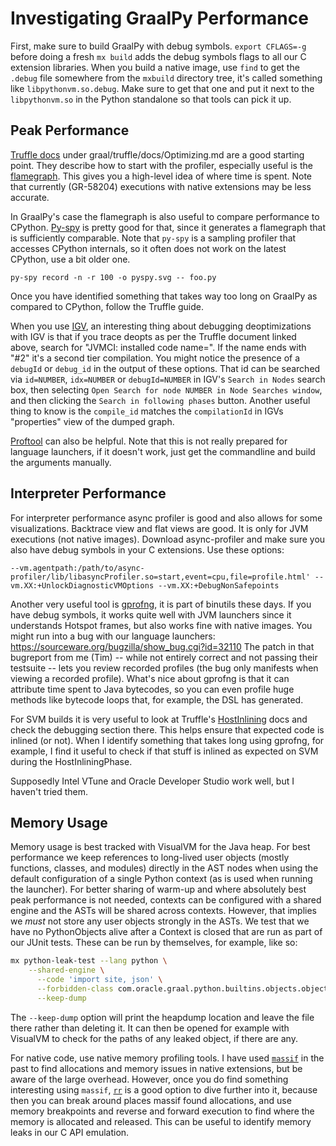 # Investigating GraalPy Performance

First, make sure to build GraalPy with debug symbols.
`export CFLAGS=-g` before doing a fresh `mx build` adds the debug symbols flags to all our C extension libraries.
When you build a native image, use `find` to get the `.debug` file somewhere from the `mxbuild` directory tree, it's called something like `libpythonvm.so.debug`.
Make sure to get that one and put it next to the `libpythonvm.so` in the Python standalone so that tools can pick it up.

## Peak Performance

[Truffle docs](https://www.graalvm.org/graalvm-as-a-platform/language-implementation-framework/Optimizing/) under graal/truffle/docs/Optimizing.md are a good starting point.
They describe how to start with the profiler, especially useful is the [flamegraph](https://www.graalvm.org/graalvm-as-a-platform/language-implementation-framework/Profiling/#creating-a-flame-graph-from-cpu-sampler).
This gives you a high-level idea of where time is spent.
Note that currently (GR-58204) executions with native extensions may be less accurate.

In GraalPy's case the flamegraph is also useful to compare performance to CPython.
[Py-spy](https://pypi.org/project/py-spy/) is pretty good for that, since it generates a flamegraph that is sufficiently comparable.
Note that `py-spy` is a sampling profiler that accesses CPython internals, so it often does not work on the latest CPython, use a bit older one.

```
py-spy record -n -r 100 -o pyspy.svg -- foo.py
```

Once you have identified something that takes way too long on GraalPy as compared to CPython, follow the Truffle guide.

When you use [IGV](https://www.graalvm.org/tools/igv/), an interesting thing about debugging deoptimizations with IGV is that if you trace deopts as per the Truffle document linked above, search for "JVMCI: installed code name=".
If the name ends with "#2" it's a second tier compilation.
You might notice the presence of a `debugId` or `debug_id` in the output of these options.
That id can be searched via `id=NUMBER`, `idx=NUMBER` or `debugId=NUMBER` in IGV's `Search in Nodes` search box, then selecting `Open Search for node NUMBER in Node Searches window`, and then clicking the `Search in following phases` button.
Another useful thing to know is the `compile_id` matches the `compilationId` in IGVs "properties" view of the dumped graph.

[Proftool](https://github.com/graalvm/mx/blob/master/README-proftool.md) can also be helpful.
Note that this is not really prepared for language launchers, if it doesn't work, just get the commandline and build the arguments manually.

## Interpreter Performance

For interpreter performance async profiler is good and also allows for some visualizations.
Backtrace view and flat views are good.
It is only for JVM executions (not native images).
Download async-profiler and make sure you also have debug symbols in your C extensions.
Use these options:

```
--vm.agentpath:/path/to/async-profiler/lib/libasyncProfiler.so=start,event=cpu,file=profile.html' --vm.XX:+UnlockDiagnosticVMOptions --vm.XX:+DebugNonSafepoints
```

Another very useful tool is [gprofng](https://blogs.oracle.com/linux/post/gprofng-the-next-generation-gnu-profiling-tool), it is part of binutils these days.
If you have debug symbols, it works quite well with JVM launchers since it understands Hotspot frames, but also works fine with native images.
You might run into a bug with our language launchers: https://sourceware.org/bugzilla/show_bug.cgi?id=32110 The patch in that bugreport from me (Tim) -- while not entirely correct and not passing their testsuite -- lets you review recorded profiles (the bug only manifests when viewing a recorded profile).
What's nice about gprofng is that it can attribute time spent to Java bytecodes, so you can even profile huge methods like bytecode loops that, for example, the DSL has generated.

For SVM builds it is very useful to look at Truffle's [HostInlining](https://www.graalvm.org/graalvm-as-a-platform/language-implementation-framework/HostOptimization/) docs and check the debugging section there.
This helps ensure that expected code is inlined (or not).
When I identify something that takes long using gprofng, for example, I find it useful to check if that stuff is inlined as expected on SVM during the HostInliningPhase.

Supposedly Intel VTune and Oracle Developer Studio work well, but I haven't tried them.

## Memory Usage

Memory usage is best tracked with VisualVM for the Java heap.
For best performance we keep references to long-lived user objects (mostly functions, classes, and modules) directly in the AST nodes when using the default configuration of a single Python context (as is used when running the launcher).
For better sharing of warm-up and where absolutely best peak performance is not needed, contexts can be configured with a shared engine and the ASTs will be shared across contexts.
However, that implies we *must* not store any user objects strongly in the ASTs.
We test that we have no PythonObjects alive after a Context is closed that are run as part of our JUnit tests.
These can be run by themselves, for example, like so:

```bash
mx python-leak-test --lang python \
    --shared-engine \
      --code 'import site, json' \
      --forbidden-class com.oracle.graal.python.builtins.objects.object.PythonObject \
      --keep-dump
```

The `--keep-dump` option will print the heapdump location and leave the file there rather than deleting it.
It can then be opened for example with VisualVM to check for the paths of any leaked object, if there are any.

For native code, use native memory profiling tools.
I have used [`massif`](https://valgrind.org/docs/manual/ms-manual.html) in the past to find allocations and memory issues in native extensions, but be aware of the large overhead.
However, once you do find something interesting using `massif`, [`rr`](https://rr-project.org/) is a good option to dive further into it, because then you can break around places massif found allocations, and use memory breakpoints and reverse and forward execution to find where the memory is allocated and released.
This can be useful to identify memory leaks in our C API emulation.
